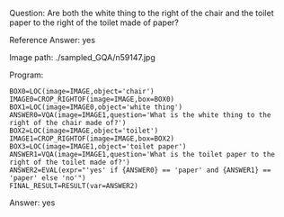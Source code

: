 Question: Are both the white thing to the right of the chair and the toilet paper to the right of the toilet made of paper?

Reference Answer: yes

Image path: ./sampled_GQA/n59147.jpg

Program:

```
BOX0=LOC(image=IMAGE,object='chair')
IMAGE0=CROP_RIGHTOF(image=IMAGE,box=BOX0)
BOX1=LOC(image=IMAGE0,object='white thing')
ANSWER0=VQA(image=IMAGE1,question='What is the white thing to the right of the chair made of?')
BOX2=LOC(image=IMAGE,object='toilet')
IMAGE1=CROP_RIGHTOF(image=IMAGE,box=BOX2)
BOX3=LOC(image=IMAGE1,object='toilet paper')
ANSWER1=VQA(image=IMAGE1,question='What is the toilet paper to the right of the toilet made of?')
ANSWER2=EVAL(expr="'yes' if {ANSWER0} == 'paper' and {ANSWER1} == 'paper' else 'no'")
FINAL_RESULT=RESULT(var=ANSWER2)
```
Answer: yes

